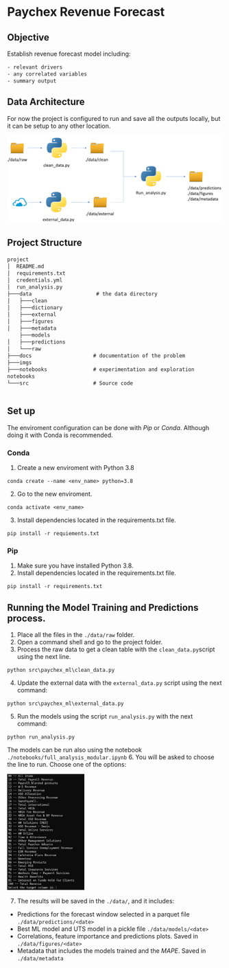 # Paychex Revenue Forecast

## Objective

Establish revenue forecast model including:

    - relevant drivers
    - any correlated variables
    - summary output

## Data Architecture

For now the project is configured to run and save all the outputs locally, but it can be setup to any other location.

![Architecture](./imgs/architecture.PNG)

## Project Structure

```text
project
│  README.md
│  requirements.txt
│  credentials.yml
│  run_analysis.py
├───data                     # the data directory
│   ├───clean
│   ├───dictionary
│   ├───external
│   ├───figures
│   ├───metadata
    ├───models
│   ├───predictions
│   └───raw
├───docs                    # documentation of the problem
├───imgs
├───notebooks               # experimentation and exploration notebooks
└───src                     # Source code


```

## Set up

The enviroment configuration can be done with *Pip* or *Conda*. Although doing it with Conda is recommended.

### Conda

1. Create a new enviroment with Python 3.8
```commandline
conda create --name <env_name> python=3.8
```

2. Go to the new enviroment.
```commandline
conda activate <env_name>
```
3. Install dependencies located in the requirements.txt file.
```commandline
pip install -r requiements.txt
```

### Pip

1. Make sure you have installed Python 3.8.
2. Install dependencies located in the requirements.txt file.
```commandline
pip install -r requirements.txt
```

## Running the Model Training and Predictions process.

1. Place all the files in the `./data/raw` folder.
2. Open a command shell and go to the project folder.
3. Process the raw data to get a clean table with the `clean_data.py`script using the next line.
```commandline
python src\paychex_ml\clean_data.py
```
4. Update the external data with the `external_data.py` script using the next command:
```commandline
python src\paychex_ml\external_data.py
```
5. Run the models using the script `run_analysis.py` with the next command:
```commandline
python run_analysis.py
```
The models can be run also using the notebook `./notebooks/full_analysis_modular.ipynb`
6. You will be asked to choose the line to run. Choose one of the options:

<img height="270" src="./imgs/menu.PNG" title="Menu" width="180"/>


7. The results will be saved in the `./data/`, and it includes:
- Predictions for the forecast window selected in a parquet file `./data/predictions/<date>`
- Best ML model and UTS model in a pickle file `./data/models/<date>`
- Correlations, feature importance and predictions plots. Saved in `./data/figures/<date>`
- Metadata that includes the models trained and the *MAPE*. Saved in `./data/metadata`